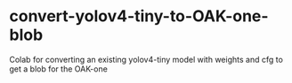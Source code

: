 # convert-yolov4-tiny-to-OAK-one-blob
Colab for converting an existing yolov4-tiny model with weights and cfg to get a blob for the OAK-one
